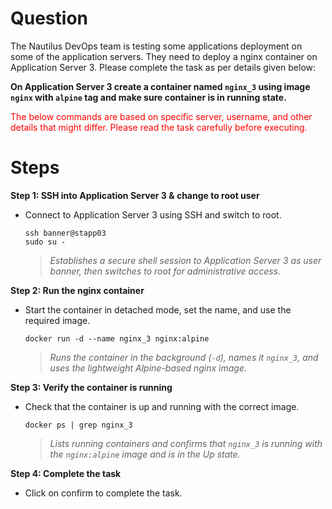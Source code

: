 # Question
The Nautilus DevOps team is testing some applications deployment on some of the application servers. They need to deploy a nginx container on Application Server 3. Please complete the task as per details given below:

**On Application Server 3 create a container named `nginx_3` using image `nginx` with `alpine` tag and make sure container is in running state.**

<span style="color: red;">The below commands are based on specific server, username, and other details that might differ. Please read the task carefully before executing.</span>

# Steps

**Step 1: SSH into Application Server 3 & change to root user**
- Connect to Application Server 3 using SSH and switch to root.
  ```
  ssh banner@stapp03
  sudo su -
  ```
  > *Establishes a secure shell session to Application Server 3 as user banner, then switches to root for administrative access.*

**Step 2: Run the nginx container**
- Start the container in detached mode, set the name, and use the required image.
  ```
  docker run -d --name nginx_3 nginx:alpine
  ```
  > *Runs the container in the background (`-d`), names it `nginx_3`, and uses the lightweight Alpine-based nginx image.*

**Step 3: Verify the container is running**
- Check that the container is up and running with the correct image.
  ```
  docker ps | grep nginx_3
  ```
  > *Lists running containers and confirms that `nginx_3` is running with the `nginx:alpine` image and is in the Up state.*

**Step 4: Complete the task**
- Click on confirm to complete the task.